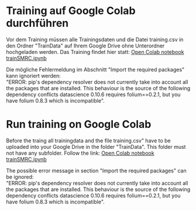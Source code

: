 # Training auf Google Colab durchführen
Vor dem Training müssen alle Trainingsdaten und die Datei training.csv in den Ordner "TrainData" auf Ihrem Google Drive ohne Unterordner hochgeladen werden. 
Das Training findet hier statt: [Open Colab notebook trainSMRC.ipynb](https://colab.research.google.com/github/robodhhb/Smart-Modelrailway-Cam/blob/main/30_Your_Training/30_Training/trainSMRC.ipynb)

Die mögliche Fehlermeldung im Abschnitt "Import the required packages" kann ignoriert werden: \
"ERROR: pip's dependency resolver does not currently take into account all the packages that are installed. This behaviour is the source of the following dependency conflicts datascience 0.10.6 requires folium==0.2.1, but you have folium 0.8.3 which is incompatible".

# Run training on Google Colab
Before the traing all trainingdata and the file training.csv" have to be uploaded into your Google Drive in the folder "TrainData". This folder must not have any subfolder. 
Follow the link: [Open Colab notebook trainSMRC.ipynb](https://colab.research.google.com/github/robodhhb/Smart-Modelrailway-Cam/blob/main/30_Your_Training/30_Training/trainSMRC.ipynb)

The possible error message in section "Import the required packages" can be ignored: \
"ERROR: pip's dependency resolver does not currently take into account all the packages that are installed. This behaviour is the source of the following dependency conflicts datascience 0.10.6 requires folium==0.2.1, but you have folium 0.8.3 which is incompatible".
